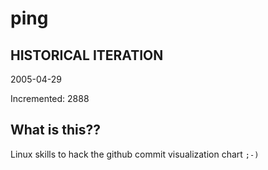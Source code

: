 # ping

## HISTORICAL ITERATION
2005-04-29

Incremented: 2888

## What is this?? 
Linux skills to hack the github commit visualization chart `;-)`
